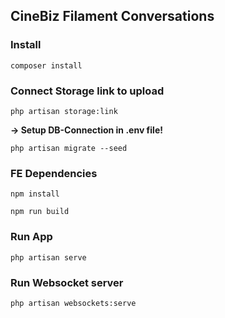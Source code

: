 ## CineBiz Filament Conversations

### Install

```
composer install

```
### Connect Storage link to upload
```
php artisan storage:link
```
**-> Setup DB-Connection in .env file!**

```
php artisan migrate --seed
```

### FE Dependencies

```
npm install
```
```
npm run build
```

### Run App

```
php artisan serve
```

### Run Websocket server

```
php artisan websockets:serve
```

